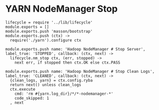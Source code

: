 
# YARN NodeManager Stop

    lifecycle = require '../lib/lifecycle'
    module.exports = []
    module.exports.push 'masson/bootstrap'
    module.exports.push (ctx) ->
      require('./yarn').configure ctx

    module.exports.push name: 'Hadoop NodeManager # Stop Server', label_true: 'STOPPED', callback: (ctx, next) ->
      lifecycle.nm_stop ctx, (err, stopped) ->
        next err, if stopped then ctx.OK else ctx.PASS

    module.exports.push name: 'Hadoop NodeManager # Stop Clean Logs', label_true: 'CLEANED', callback: (ctx, next) ->
      {clean_logs, yarn} = ctx.config.ryba
      return next() unless clean_logs
      ctx.execute
        cmd: 'rm #{yarn.log_dir}/*/*-nodemanager-*'
        code_skipped: 1
      , next
